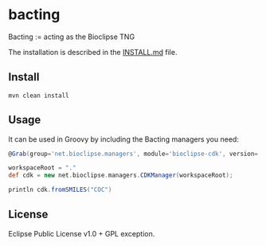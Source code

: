 # bacting
Bacting := acting as the Bioclipse TNG

The installation is described in the [INSTALL.md](INSTALL.md) file.

## Install

```shell
mvn clean install
```

## Usage

It can be used in Groovy by including the Bacting managers you need:

```groovy
@Grab(group='net.bioclipse.managers', module='bioclipse-cdk', version='0.0.1-SNAPSHOT')

workspaceRoot = "."
def cdk = new net.bioclipse.managers.CDKManager(workspaceRoot);

println cdk.fromSMILES("COC")
```

## License

Eclipse Public License v1.0 + GPL exception.
